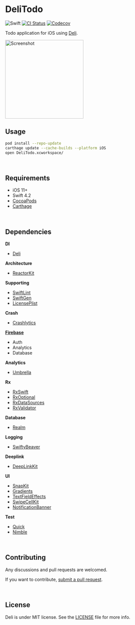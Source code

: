 DeliTodo
=======
![Swift](https://img.shields.io/badge/Swift-4.2-orange.svg)
[![CI Status](https://travis-ci.org/kawoou/DeliTodo.svg?branch=master)](https://travis-ci.org/kawoou/DeliTodo)
[![Codecov](https://img.shields.io/codecov/c/github/kawoou/DeliTodo.svg)](https://codecov.io/gh/kawoou/DeliTodo)

Todo application for iOS using [Deli](https://github.com/kawoou/Deli).

<img src="https://github.com/kawoou/DeliTodo/raw/screenshot/1.png" width="250" alt="Screenshot"/>

<br/>

## Usage

```bash
pod install --repo-update
carthage update --cache-builds --platform iOS
open DeliTodo.xcworkspace/
```

<br/>

## Requirements
* iOS 11+
* Swift 4.2
* [CocoaPods](https://github.com/CocoaPods/CocoaPods)
* [Carthage](https://github.com/Carthage/Carthage)

<br/>

## Dependencies

**DI**

* [Deli](https://github.com/kawoou/Deli)

**Architecture**

* [ReactorKit](https://github.com/ReactorKit/ReactorKit)

**Supporting**

* [SwiftLint](https://github.com/realm/SwiftLint)
* [SwiftGen](https://github.com/SwiftGen/SwiftGen)
* [LicensePlist](https://github.com/mono0926/LicensePlist)

**Crash**

* [Crashlytics](https://firebase.google.com/docs/crashlytics)

**[Firebase](https://firebase.google.com/)**

* Auth
* Analytics
* Database

**Analytics**

* [Umbrella](https://github.com/devxoul/Umbrella)

**Rx**

* [RxSwift](https://github.com/ReactiveX/RxSwift)
* [RxOptional](https://github.com/RxSwiftCommunity/RxOptional)
* [RxDataSources](https://github.com/RxSwiftCommunity/RxDataSources)
* [RxValidator](https://github.com/vbmania/RxValidator)

**Database**

* [Realm](https://github.com/Realm/realm-cocoa)

**Logging**

* [SwiftyBeaver](https://github.com/SwiftyBeaver/SwiftyBeaver)

**Deeplink**

* [DeepLinkKit](https://github.com/button/DeepLinkKit)

**UI**

* [SnapKit](https://github.com/SnapKit/SnapKit)
* [Gradients](https://github.com/cruisediary/Gradients)
* [TextFieldEffects](https://github.com/raulriera/TextFieldEffects)
* [SwipeCellKit](https://github.com/SwipeCellKit/SwipeCellKit)
* [NotificationBanner](https://github.com/Daltron/NotificationBanner)

**Test**

* [Quick](https://github.com/Quick/Quick)
* [Nimble](https://github.com/Quick/Nimble)

<br/>

## Contributing

Any discussions and pull requests are welcomed.

If you want to contribute, [submit a pull request](https://github.com/kawoou/DeliTodo/compare).

<br/>

## License

Deli is under MIT license. See the [LICENSE](https://github.com/kawoou/DeliTodo/blob/master/LICENSE) file for more info.

